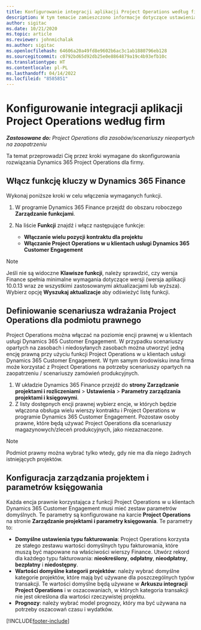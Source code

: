 ```yaml
---
title: Konfigurowanie integracji aplikacji Project Operations według firm
description: W tym temacie zamieszczono informacje dotyczące ustawienia integracji danych dotyczących podmiotu prawnego w Project Operations.
author: sigitac
ms.date: 10/21/2020
ms.topic: article
ms.reviewer: johnmichalak
ms.author: sigitac
ms.openlocfilehash: 64606a20a49fd8e9602b6ac3c1ab1880796eb128
ms.sourcegitcommit: c0792bd65d92db25e0e8864879a19c4b93efb10c
ms.translationtype: HT
ms.contentlocale: pl-PL
ms.lasthandoff: 04/14/2022
ms.locfileid: "8585851"
---
```

# <a name="configure-project-operations-integration-per-legal-entity"></a>Konfigurowanie integracji aplikacji Project Operations według firm 

_**Zastosowane do:** Project Operations dla zasobów/scenariuszy nieopartych na zaopatrzeniu_

Ta temat przeprowadzi Cię przez kroki wymagane do skonfigurowania rozwiązania Dynamics 365 Project Operations dla firmy.

## <a name="enable-feature-keys-in-dynamics-365-finance"></a>Włącz funkcję kluczy w Dynamics 365 Finance

Wykonaj poniższe kroki w celu włączenia wymaganych funkcji.

1. W programie Dynamics 365 Finance przejdź do obszaru roboczego **Zarządzanie funkcjami**.
2. Na liście **Funkcji** znajdź i włącz następujące funkcje:
  
    - **Włączanie wielu pozycji kontraktu dla projektu**
    - **Włączanie Project Operations w u klientach usługi Dynamics 365 Customer Engagement**

> [!NOTE]
> Jeśli nie są widoczne **Klawisze funkcji**, należy sprawdzić, czy wersja Finance spełnia minimalne wymagania dotyczące wersji (wersja aplikacji 10.0.13 wraz ze wszystkimi zastosowanymi aktualizacjami lub wyższa). Wybierz opcję **Wyszukaj aktualizacje** aby odświeżyć listę funkcji.

## <a name="define-the-project-operations-deployment-scenario-for-a-legal-entity"></a>Definiowanie scenariusza wdrażania Project Operations dla podmiotu prawnego

Project Operations można włączać na poziomie encji prawnej w u klientach usługi Dynamics 365 Customer Engagement. W przypadku scenariuszy opartych na zasobach i niedosyłanych zasobach można utworzyć jedną encję prawną przy użyciu funkcji Project Operations w u klientach usługi Dynamics 365 Customer Engagement. W tym samym środowisku inna firma może korzystać z Project Operations na potrzeby scenariuszy opartych na zaopatrzeniu / scenariuszy zamówień produkcyjnych.

1. W układzie Dynamics 365 Finance przejdź do **strony Zarządzanie projektami i rozliczeniami** > **Ustawienia** > **Parametry zarządzania projektami i księgowymi**.
2. Z listy dostępnych encji prawnej wybierz encje, w których będzie włączona obsługa wielu wierszy kontraktu i Project Operations w programie Dynamics 365 Customer Engagement. Pozostaw osoby prawne, które będą używać Project Operations dla scenariuszy magazynowych/zleceń produkcyjnych, jako niezaznaczone.

> [!NOTE]
> Podmiot prawny można wybrać tylko wtedy, gdy nie ma dla niego żadnych istniejących projektów.

## <a name="configure-project-management-and-accounting-parameters"></a>Konfiguracja zarządzania projektem i parametrów księgowania

Każda encja prawnie korzystająca z funkcji Project Operations w u klientach Dynamics 365 Customer Engagement musi mieć zestaw parametrów domyślnych. Te parametry są konfigurowane na karcie **Project Operations** na stronie **Zarządzanie projektami i parametry księgowania**. Te parametry to:

  - **Domyślne ustawienia typu fakturowania**: Project Operations korzysta ze stałego zestawu wartości domyślnych typu fakturowania, które muszą być mapowane na właściwości wierszy Finance. Utwórz rekord dla każdego typu fakturowania: **nieokreślony**, **odpłatny**, **nieodpłatny**, **bezpłatny** i **niedostępny**.
  - **Wartości domyślne kategorii projektów**: należy wybrać domyślne kategorie projektów, które mają być używane dla poszczególnych typów transakcji. Te wartości domyślne będą używane w **Arkuszu integracji Project Operations** i w oszacowaniach, w których kategoria transakcji nie jest określona dla wartości rzeczywistej projektu.
  - **Prognozy**: należy wybrać model prognozy, który ma być używana na potrzeby oszacowań czasu i wydatków.


[!INCLUDE[footer-include](../includes/footer-banner.md)]
